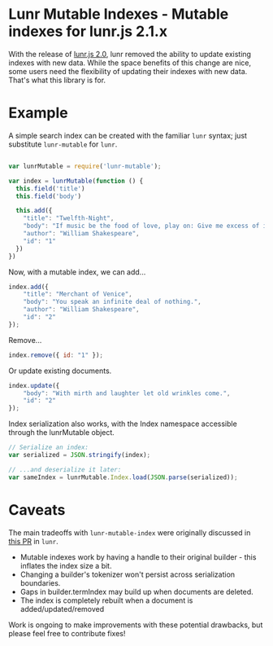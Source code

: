# Lunr Mutable Indexes - Mutable indexes for lunr.js 2.1.x

With the release of [lunr.js 2.0](https://github.com/olivernn/lunr.js), lunr
removed the ability to update existing indexes with new data.  While the space
benefits of this change are nice, some users need the flexibility of updating
their indexes with new data.  That's what this library is for.

# Example

A simple search index can be created with the familiar `lunr` syntax; just substitute `lunr-mutable` for `lunr`.

```js

var lunrMutable = require('lunr-mutable');

var index = lunrMutable(function () {
  this.field('title')
  this.field('body')

  this.add({
    "title": "Twelfth-Night",
    "body": "If music be the food of love, play on: Give me excess of it…",
    "author": "William Shakespeare",
    "id": "1"
  })
})
```

Now, with a mutable index, we can add...

```js
index.add({
    "title": "Merchant of Venice",
    "body": "You speak an infinite deal of nothing.",
    "author": "William Shakespeare",
    "id": "2"
});
```

Remove...

```js
index.remove({ id: "1" });
```

Or update existing documents.

```js
index.update({
    "body": "With mirth and laughter let old wrinkles come.",
    "id": "2"
});
```

Index serialization also works, with the Index namespace accessible through the lunrMutable object.

```js
// Serialize an index:
var serialized = JSON.stringify(index);

// ...and deserialize it later:
var sameIndex = lunrMutable.Index.load(JSON.parse(serialized));
```

# Caveats

The main tradeoffs with `lunr-mutable-index` were originally discussed in [this PR](https://github.com/olivernn/lunr.js/pull/315) in `lunr`.
* Mutable indexes work by having a handle to their original builder - this inflates the index size a bit.
* Changing a builder's tokenizer won't persist across serialization boundaries.
* Gaps in builder.termIndex may build up when documents are deleted.
* The index is completely rebuilt when a document is added/updated/removed

Work is ongoing to make improvements with these potential drawbacks, but please feel free to contribute fixes!
